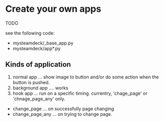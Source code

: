 # Create your own apps

TODO

see the following code:

- mysteamdeck/_base_app.py
- mysteamdeck/app*.py

## Kinds of application

1. normal app ... show image to button and/or do some action when the button is pushed.
2. background app .... works 
3. hook app ... run on a specific timing. currentry, 'chage_page' or 'chnage_page_any' only.
  - change_page ... on successfully page changing
  - change_page_any ... on trying to change page.
